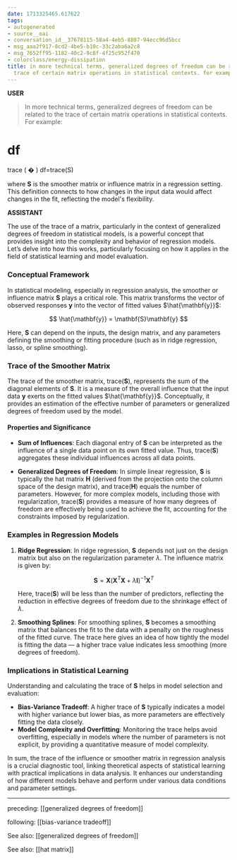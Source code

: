 ```yaml
---
date: 1713325465.617622
tags:
- autogenerated
- source__oai
- conversation_id__37678115-58a4-4eb5-8807-94ecc96d5bcc
- msg_aaa2f917-8cd2-4be5-b10c-33c2aba6a2c8
- msg_7652ff95-1182-40c2-9c8f-4f25c952f470
- colorclass/energy-dissipation
title: in more technical terms, generalized degrees of freedom can be related to the
  trace of certain matrix operations in statistical contexts. for example
---
```


**USER**

>In more technical terms, generalized degrees of freedom can be related to the trace of certain matrix operations in statistical contexts. For example:

df
=
trace
(
�
)
df=trace(S)

where $\mathbf{S}$ is the smoother matrix or influence matrix in a regression setting. This definition connects to how changes in the input data would affect changes in the fit, reflecting the model's flexibility.


**ASSISTANT**

The use of the trace of a matrix, particularly in the context of generalized degrees of freedom in statistical models, is a powerful concept that provides insight into the complexity and behavior of regression models. Let’s delve into how this works, particularly focusing on how it applies in the field of statistical learning and model evaluation.

### Conceptual Framework

In statistical modeling, especially in regression analysis, the smoother or influence matrix $\mathbf{S}$ plays a critical role. This matrix transforms the vector of observed responses $\mathbf{y}$ into the vector of fitted values $\hat{\mathbf{y}}$:

$$ \hat{\mathbf{y}} = \mathbf{S}\mathbf{y} $$

Here, $\mathbf{S}$ can depend on the inputs, the design matrix, and any parameters defining the smoothing or fitting procedure (such as in ridge regression, lasso, or spline smoothing).

### Trace of the Smoother Matrix

The trace of the smoother matrix, $\text{trace}(\mathbf{S})$, represents the sum of the diagonal elements of $\mathbf{S}$. It is a measure of the overall influence that the input data $\mathbf{y}$ exerts on the fitted values $\hat{\mathbf{y}}$. Conceptually, it provides an estimation of the effective number of parameters or generalized degrees of freedom used by the model.

#### Properties and Significance

- **Sum of Influences**: Each diagonal entry of $\mathbf{S}$ can be interpreted as the influence of a single data point on its own fitted value. Thus, $\text{trace}(\mathbf{S})$ aggregates these individual influences across all data points.

- **Generalized Degrees of Freedom**: In simple linear regression, $\mathbf{S}$ is typically the hat matrix $\mathbf{H}$ (derived from the projection onto the column space of the design matrix), and $\text{trace}(\mathbf{H})$ equals the number of parameters. However, for more complex models, including those with regularization, $\text{trace}(\mathbf{S})$ provides a measure of how many degrees of freedom are effectively being used to achieve the fit, accounting for the constraints imposed by regularization.

### Examples in Regression Models

1. **Ridge Regression**: In ridge regression, $\mathbf{S}$ depends not just on the design matrix but also on the regularization parameter $\lambda$. The influence matrix is given by:

   $$ \mathbf{S} = \mathbf{X}(\mathbf{X}^T\mathbf{X} + \lambda \mathbf{I})^{-1}\mathbf{X}^T $$

   Here, $\text{trace}(\mathbf{S})$ will be less than the number of predictors, reflecting the reduction in effective degrees of freedom due to the shrinkage effect of $\lambda$.

2. **Smoothing Splines**: For smoothing splines, $\mathbf{S}$ becomes a smoothing matrix that balances the fit to the data with a penalty on the roughness of the fitted curve. The trace here gives an idea of how tightly the model is fitting the data — a higher trace value indicates less smoothing (more degrees of freedom).

### Implications in Statistical Learning

Understanding and calculating the trace of $\mathbf{S}$ helps in model selection and evaluation:
- **Bias-Variance Tradeoff**: A higher trace of $\mathbf{S}$ typically indicates a model with higher variance but lower bias, as more parameters are effectively fitting the data closely.
- **Model Complexity and Overfitting**: Monitoring the trace helps avoid overfitting, especially in models where the number of parameters is not explicit, by providing a quantitative measure of model complexity.

In sum, the trace of the influence or smoother matrix in regression analysis is a crucial diagnostic tool, linking theoretical aspects of statistical learning with practical implications in data analysis. It enhances our understanding of how different models behave and perform under various data conditions and parameter settings.


---

preceding: [[generalized degrees of freedom]]  


following: [[bias-variance tradeoff]]

See also: [[generalized degrees of freedom]]


See also: [[hat matrix]]